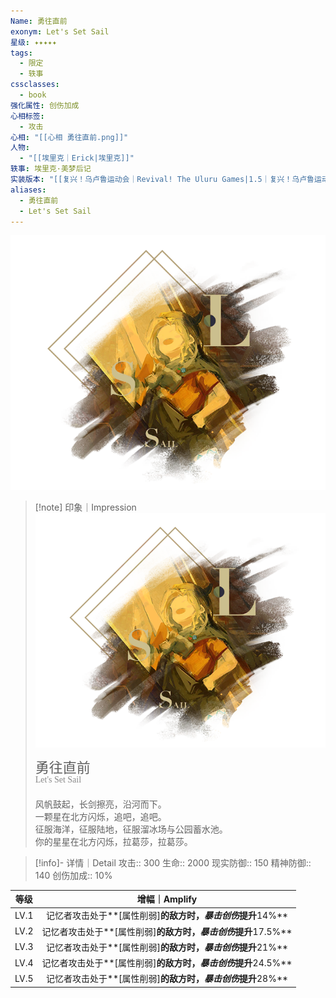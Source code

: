 ```yaml
---
Name: 勇往直前
exonym: Let's Set Sail
星级: ✦✦✦✦✦
tags:
  - 限定
  - 轶事
cssclasses:
  - book
强化属性: 创伤加成
心相标签:
  - 攻击
心相: "[[心相 勇往直前.png]]"
人物:
  - "[[埃里克｜Erick|埃里克]]"
轶事: 埃里克·美梦后记
实装版本: "[[复兴！乌卢鲁运动会｜Revival! The Uluru Games|1.5｜复兴！乌卢鲁运动会]]"
aliases:
  - 勇往直前
  - Let's Set Sail
---
```

![cover](assets/勇往直前｜Let's%20Set%20Sail.assets/心相%20勇往直前.png)

> [!note] 印象｜Impression
> ![心相 勇往直前|inlL|300](assets/勇往直前｜Let's%20Set%20Sail.assets/心相%20勇往直前.png)
> <p style="font-family: '家族宋', sans-serif; font-size: 22px; line-height: 0.75; text-indent: 0;">勇往直前<br><span style="font-family: serif; font-size: 14px; color: #888888;">Let's Set Sail</span></p>
> 
> 风帆鼓起，长剑擦亮，沿河而下。  
> 一颗星在北方闪烁，追吧，追吧。  
> 征服海洋，征服陆地，征服溜冰场与公园蓄水池。  
> 你的星星在北方闪烁，拉葛莎，拉葛莎。

> [!info]- 详情｜Detail
> 攻击:: 300
> 生命:: 2000
> 现实防御:: 150
> 精神防御:: 140
> 创伤加成:: 10%

| 等级 |                        增幅｜Amplify                         |
| :--: | :----------------------------------------------------------: |
| LV.1 | 记忆者攻击处于**[属性削弱]**的敌方时，*暴击创伤*提升**14%**  |
| LV.2 | 记忆者攻击处于**[属性削弱]**的敌方时，*暴击创伤*提升**17.5%** |
| LV.3 | 记忆者攻击处于**[属性削弱]**的敌方时，*暴击创伤*提升**21%**  |
| LV.4 | 记忆者攻击处于**[属性削弱]**的敌方时，*暴击创伤*提升**24.5%** |
| LV.5 | 记忆者攻击处于**[属性削弱]**的敌方时，*暴击创伤*提升**28%**  |
